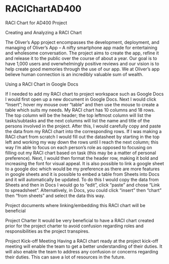 # RACIChartAD400
RACI Chart for AD400 Project

Creating and Analyzing a RACI Chart

The Oliver’s App project encompasses the development, deployment, and managing of Oliver’s App – A nifty smartphone app made for entertaining and wholesome conversation. The project aims to create the app, refine it and release it to the public over the course of about a year. Our goal is to have 1,000 users and overwhelmingly positive reviews and our vision is to help create good memories through the use of our app. We at Oliver’s app believe human connection is an incredibly valuable sum of wealth.


Using a RACI Chart in Google Docs

If I needed to add my RACI chart to project workspace such as Google Docs I would first open up a new document in Google Docs. Next I would click “Insert”; hover my mouse over “table” and then use the mouse to create a table which suits my needs. My RACI chart has 10 columns and 18 rows. The top column will be the header; the top leftmost column will list the tasks/subtasks and the next columns will list the name and title of the persons involved in the project. After this, I would carefully copy and paste the data from my RACI chart into the corresponding rows. If I was making a RACI chart from scratch I would fill out the datasheet by starting in the top left and working my way down the rows until I reach the next column; this way I’m able to focus on each person’s role as opposed to focusing on filling out my RACI chart based on task (this may be a matter of personal preference). Next, I would then format the header row, making it bold and increasing the font for visual appeal. It is also possible to link a google sheet to a google doc which would be my preference as there are more features in google sheets and it is possible to embed a table from Sheets into Docs and it will automatically be updated. To do this I would copy the data from Sheets and then in Docs I would go to “edit”, click “paste” and chose “Link to spreadsheet”. Alternatively, in Docs, you could click “insert” then “chart” then “from sheets” and select the data this way.

Project documents where linking/embedding this RACI chart will be beneficial

Project Charter
It would be very beneficial to have a RACI chart created prior for the project charter to avoid confusion regarding roles and responsibilities as the project transpires. 

Project Kick-off Meeting
Having a RACI chart ready at the project kick-off meeting will enable the team to get a better understanding of their duties. It will also enable the team to address any confusion or concerns regarding their duties. This can save a lot of resources in the future.
